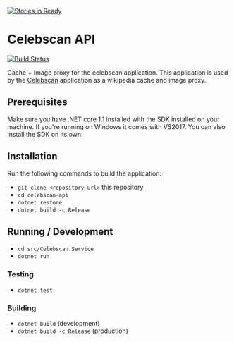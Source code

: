[![Stories in Ready](https://badge.waffle.io/infosupport/celebscan-api.png?label=ready&title=Ready)](https://waffle.io/infosupport/celebscan-api?utm_source=badge)
# Celebscan API

[![Build Status](https://travis-ci.org/infosupport/celebscan-api.svg?branch=master)](https://travis-ci.org/infosupport/celebscan-api)

Cache + Image proxy for the celebscan application. This application is used by the 
[Celebscan](https://github.com/infosupport/celebscan) application as a wikipedia cache and image proxy.

## Prerequisites 
Make sure you have .NET core 1.1 installed with the SDK installed on your machine.
If you're running on Windows it comes with VS2017. You can also install the SDK on its own.

## Installation
Run the following commands to build the application:

 - `git clone <repository-url>` this repository
 - `cd celebscan-api`
 - `dotnet restore`
 - `dotnet build -c Release`

## Running / Development
 - `cd src/Celebscan.Service`
 - `dotnet run`

### Testing
 - `dotnet test`

### Building
 - `dotnet build` (development)
 - `dotnet build -c Release` (production)

